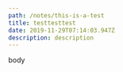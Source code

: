 ```yaml
---
path: /notes/this-is-a-test
title: testtesttest
date: 2019-11-29T07:14:03.947Z
description: description
---
```

body
